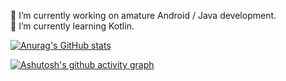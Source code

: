 🔭 I’m currently working on amature Android / Java development.  
🌱 I’m currently learning Kotlin.


[![Anurag's GitHub stats](https://github-readme-stats.vercel.app/api?username=NekoRectifier)](https://github.com/anuraghazra/github-readme-stats)

[![Ashutosh's github activity graph](https://activity-graph.herokuapp.com/graph?username=NekoRectifier&theme=react-dark)](https://github.com/ashutosh00710/github-readme-activity-graph)


